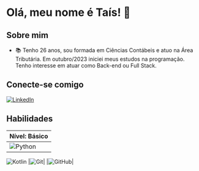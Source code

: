 # Olá, meu nome é Taís! 👋

## Sobre mim

- 📚 Tenho 26 anos, sou formada em Ciências Contábeis e atuo na Área Tributária. Em outubro/2023 iniciei meus estudos na programação. Tenho interesse em atuar como Back-end ou Full Stack.

## Conecte-se comigo
[![LinkedIn](https://img.shields.io/badge/LinkedIn-FFF?style=for-the-badge&logo=linkedin&logoColor=0E76A8)](https://www.linkedin.com/in/tais-de-lima-de-oliveira-09980a205/)

## Habilidades

|Nível: Básico|
|--------------|
|![Python](https://img.shields.io/badge/Python-000?style=for-the-badge&logo=python)|
![Kotlin](https://img.shields.io/badge/kotlin-%237F52FF.svg?style=for-the-badge&logo=kotlin&logoColor=white)
|![Git](https://img.shields.io/badge/Git-000?style=for-the-badge&logo=git)|
|![GitHub](https://img.shields.io/badge/GitHub-000?style=for-the-badge&logo=github)|
